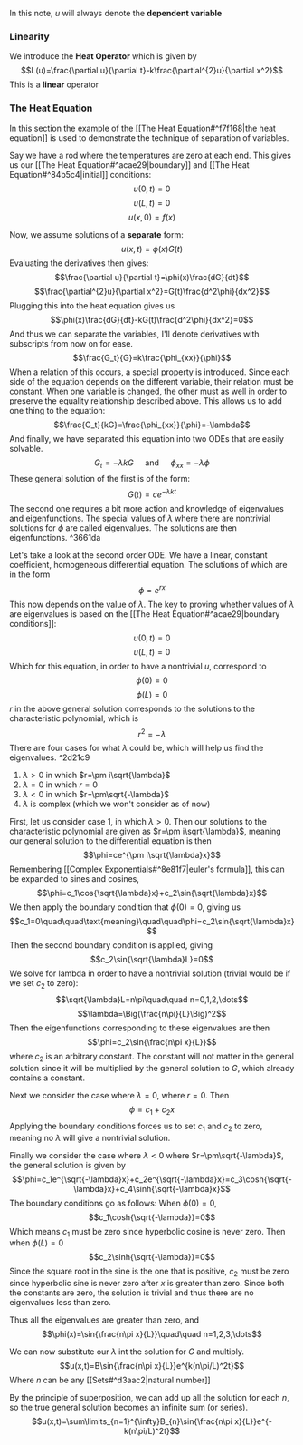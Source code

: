 In this note, $u$ will always denote the **dependent variable**

### Linearity
We introduce the **Heat Operator** which is given by
$$L(u)=\frac{\partial u}{\partial t}-k\frac{\partial^{2}u}{\partial x^2}$$
This is a **linear** operator

### The Heat Equation
In this section the example of the [[The Heat Equation#^f7f168|the heat equation]] is used to demonstrate the technique of separation of variables.

Say we have a rod where the temperatures are zero at each end. This gives us our [[The Heat Equation#^acae29|boundary]] and [[The Heat Equation#^84b5c4|initial]] conditions:
$$u(0,t)=0$$ $$u(L,t)=0$$ $$u(x,0)=f(x)$$

Now, we assume solutions of a **separate** form:
$$u(x,t)=\phi(x)G(t)$$
Evaluating the derivatives then gives:
$$\frac{\partial u}{\partial t}=\phi(x)\frac{dG}{dt}$$
$$\frac{\partial^{2}u}{\partial x^2}=G(t)\frac{d^2\phi}{dx^2}$$
Plugging this into the heat equation gives us 
$$\phi(x)\frac{dG}{dt}-kG(t)\frac{d^2\phi}{dx^2}=0$$
And thus we can separate the variables, I'll denote derivatives with subscripts from now on for ease. 
$$\frac{G_t}{G}=k\frac{\phi_{xx}}{\phi}$$
When a relation of this occurs, a special property is introduced. Since each side of the equation depends on the different variable, their relation must be constant. When one variable is changed, the other must as well in order to preserve the equality relationship described above. This allows us to add one thing to the equation:
$$\frac{G_t}{kG}=\frac{\phi_{xx}}{\phi}=-\lambda$$
And finally, we have separated this equation into two ODEs that are easily solvable. 
$$G_{t}=-\lambda kG\quad\text{ and }\quad\phi_{xx}=-\lambda\phi$$
These general solution of the first is of the form:
$$G(t)=ce^{-\lambda kt}$$
The second one requires a bit more action and knowledge of eigenvalues and eigenfunctions. The special values of $\lambda$ where there are nontrivial solutions for $\phi$ are called eigenvalues. The solutions are then eigenfunctions. ^3661da

Let's take a look at the second order ODE. We have a linear, constant coefficient, homogeneous differential equation. The solutions of which are in the form
$$\phi=e^{rx}$$
This now depends on the value of $\lambda$. The key to proving whether values of $\lambda$ are eigenvalues is based on the [[The Heat Equation#^acae29|boundary conditions]]:
$$u(0,t)=0$$ $$u(L,t)=0$$
Which for this equation, in order to have a nontrivial $u$, correspond to$$\phi(0)=0$$$$\phi(L)=0$$
$r$ in the above general solution corresponds to the solutions to the characteristic polynomial, which is
$$r^2=-\lambda$$
There are four cases for what $\lambda$ could be, which will help us find the eigenvalues. ^2d21c9
1. $\lambda>0$ in which $r=\pm i\sqrt{\lambda}$
2. $\lambda=0$ in which $r=0$
3. $\lambda<0$ in which $r=\pm\sqrt{-\lambda}$
4. $\lambda$ is complex (which we won't consider as of now)

First, let us consider case 1, in which $\lambda>0$.
Then our solutions to the characteristic polynomial are given as $r=\pm i\sqrt{\lambda}$, meaning our general solution to the differential equation is then$$\phi=ce^{\pm i\sqrt{\lambda}x}$$
Remembering [[Complex Exponentials#^8e81f7|euler's formula]], this can be expanded to sines and cosines,
$$\phi=c_1\cos{\sqrt{\lambda}x}+c_2\sin{\sqrt{\lambda}x}$$
We then apply the boundary condition that $\phi(0)=0$, giving us
$$c_1=0\quad\quad\text{meaning}\quad\quad\phi=c_2\sin{\sqrt{\lambda}x}$$
Then the second boundary condition is applied, giving
$$c_2\sin{\sqrt{\lambda}L}=0$$
We solve for lambda in order to have a nontrivial solution (trivial would be if we set $c_2$ to zero):
$$\sqrt{\lambda}L=n\pi\quad\quad n=0,1,2,\dots$$
$$\lambda=\Big(\frac{n\pi}{L}\Big)^2$$
Then the eigenfunctions corresponding to these eigenvalues are then
$$\phi=c_2\sin{\frac{n\pi x}{L}}$$where $c_2$ is an arbitrary constant. The constant will not matter in the general solution since it will be multiplied by the general solution to $G$, which already contains a constant.

Next we consider the case where $\lambda=0$, where $r=0$. Then
$$\phi=c_1+c_2x$$
Applying the boundary conditions forces us to set $c_1$ and $c_2$ to zero, meaning no $\lambda$ will give a nontrivial solution.

Finally we consider the case where $\lambda<0$ where $r=\pm\sqrt{-\lambda}$, the general solution is given by
$$\phi=c_1e^{\sqrt{-\lambda}x}+c_2e^{\sqrt{-\lambda}x}=c_3\cosh{\sqrt{-\lambda}x}+c_4\sinh{\sqrt{-\lambda}x}$$
The boundary conditions go as follows:
When $\phi(0)=0$,
$$c_1\cosh{\sqrt{-\lambda}}=0$$
Which means $c_1$ must be zero since hyperbolic cosine is never zero.
Then when $\phi(L)=0$
$$c_2\sinh{\sqrt{-\lambda}}=0$$
Since the square root in the sine is the one that is positive, $c_2$ must be zero since hyperbolic sine is never zero after $x$ is greater than zero.
Since both the constants are zero, the solution is trivial and thus there are no eigenvalues less than zero.

Thus all the eigenvalues are greater than zero, and 
$$\phi(x)=\sin{\frac{n\pi x}{L}}\quad\quad n=1,2,3,\dots$$

We can now substitute our $\lambda$ int the solution for $G$ and multiply.
$$u(x,t)=B\sin{\frac{n\pi x}{L}}e^{k(n\pi/L)^2t}$$Where $n$ can be any [[Sets#^d3aac2|natural number]]

By the principle of superposition, we can add up all the solution for each $n$, so the true general solution becomes an infinite sum (or series).
$$u(x,t)=\sum\limits_{n=1}^{\infty}B_{n}\sin{\frac{n\pi x}{L}}e^{-k(n\pi/L)^2t}$$